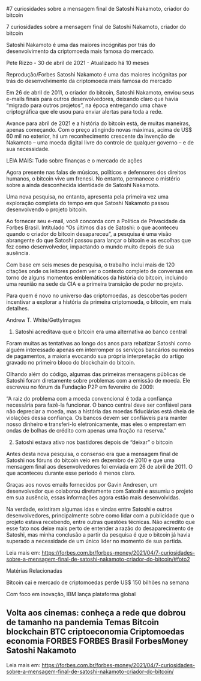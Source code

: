 #7 curiosidades sobre a mensagem final de Satoshi Nakamoto, criador do bitcoin

7 curiosidades sobre a mensagem final de Satoshi Nakamoto, criador do bitcoin

Satoshi Nakamoto é uma das maiores incógnitas por trás do desenvolvimento da criptomoeda mais famosa do mercado.

Pete Rizzo -  30 de abril de 2021     - Atualizado há 10 meses

Reprodução/Forbes
Satoshi Nakamoto é uma das maiores incógnitas por trás do desenvolvimento da criptomoeda mais famosa do mercado

Em 26 de abril de 2011, o criador do bitcoin, Satoshi Nakamoto, enviou seus e-mails finais para outros desenvolvedores, deixando claro que havia “migrado para outros projetos”, na época entregando uma chave criptográfica que ele usou para enviar alertas para toda a rede.

Avance para abril de 2021 e a história do bitcoin está, de muitas maneiras, apenas começando. Com o preço atingindo novas máximas, acima de US$ 60 mil no exterior, há um reconhecimento crescente da invenção de Nakamoto – uma moeda digital livre do controle de qualquer governo – e de sua necessidade.

LEIA MAIS: Tudo sobre finanças e o mercado de ações

Agora presente nas falas de músicos, políticos e defensores dos direitos humanos, o bitcoin vive um frenesi. No entanto, permanece o mistério sobre a ainda desconhecida identidade de Satoshi Nakamoto.

Uma nova pesquisa, no entanto, apresenta pela primeira vez uma exploração completa do tempo em que Satoshi Nakamoto passou desenvolvendo o projeto bitcoin.

Ao fornecer seu e-mail, você concorda com a Política de Privacidade da Forbes Brasil.
Intitulado “Os últimos dias de Satoshi: o que aconteceu quando o criador do bitcoin desapareceu”, a pesquisa é uma visão abrangente do que Satoshi passou para lançar o bitcoin e as escolhas que fez como desenvolvedor, impactando o mundo muito depois de sua ausência.

Com base em seis meses de pesquisa, o trabalho inclui mais de 120 citações onde os leitores podem ver o contexto completo de conversas em torno de alguns momentos emblemáticos da história do bitcoin, incluindo uma reunião na sede da CIA e a primeira transição de poder no projeto.

Para quem é novo no universo das criptomoedas, as descobertas podem incentivar a explorar a história da primeira criptomoeda, o bitcoin, em mais detalhes.

Andrew T. White/GettyImages
1. Satoshi acreditava que o bitcoin era uma alternativa ao banco central

Foram muitas as tentativas ao longo dos anos para rebatizar Satoshi como alguém interessado apenas em interromper os serviços bancários ou meios de pagamentos, a maioria evocando sua própria interpretação do artigo gravado no primeiro bloco do blockchain do bitcoin.

Olhando além do código, algumas das primeiras mensagens públicas de Satoshi foram diretamente sobre problemas com a emissão de moeda. Ele escreveu no fórum da Fundação P2P em fevereiro de 2009:

“A raiz do problema com a moeda convencional é toda a confiança necessária para fazê-la funcionar. O banco central deve ser confiável para não depreciar a moeda, mas a história das moedas fiduciárias está cheia de violações dessa confiança. Os bancos devem ser confiáveis para manter nosso dinheiro e transferi-lo eletronicamente, mas eles o emprestam em ondas de bolhas de crédito com apenas uma fração na reserva.”

2. Satoshi estava ativo nos bastidores depois de “deixar” o bitcoin

Antes desta nova pesquisa, o consenso era que a mensagem final de Satoshi nos fóruns do bitcoin veio em dezembro de 2010 e que uma mensagem final aos desenvolvedores foi enviada em 26 de abril de 2011. O que aconteceu durante esse período é menos claro.

Graças aos novos emails fornecidos por Gavin Andresen, um desenvolvedor que colaborou diretamente com Satoshi e assumiu o projeto em sua ausência, essas informações agora estão mais desenvolvidas.

Na verdade, existiram algumas idas e vindas entre Satoshi e outros desenvolvedores, principalmente sobre como lidar com a publicidade que o projeto estava recebendo, entre outras questões técnicas.
Não acredito que esse fato nos deixe mais perto de entender a razão do desaparecimento de Satoshi, mas minha conclusão a partir da pesquisa é que o bitcoin já havia superado a necessidade de um único líder no momento de sua partida.

Leia mais em: https://forbes.com.br/forbes-money/2021/04/7-curiosidades-sobre-a-mensagem-final-de-satoshi-nakamoto-criador-do-bitcoin/#foto2

Matérias Relacionadas

Bitcoin cai e mercado de criptomoedas perde US$ 150 bilhões na semana

Com foco em inovação, IBM lança plataforma global

Volta aos cinemas: conheça a rede que dobrou de tamanho na pandemia
Temas
Bitcoin blockchain BTC criptoeconomia Criptomoedas economia FORBES FORBES Brasil ForbesMoney Satoshi Nakamoto
-

Leia mais em: https://forbes.com.br/forbes-money/2021/04/7-curiosidades-sobre-a-mensagem-final-de-satoshi-nakamoto-criador-do-bitcoin/